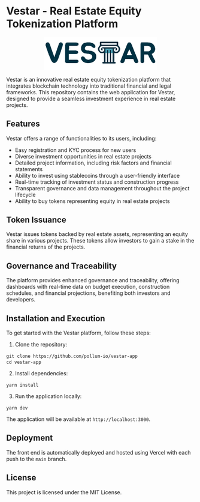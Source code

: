 # Vestar - Real Estate Equity Tokenization Platform

<p align="center">
  <img src="public/images/vestar-assets/Asset 2@0.5x.png" width="300" alt="Vestar Platform">
</p>

Vestar is an innovative real estate equity tokenization platform that integrates blockchain technology into traditional financial and legal frameworks. This repository contains the web application for Vestar, designed to provide a seamless investment experience in real estate projects.

## Features

Vestar offers a range of functionalities to its users, including:

- Easy registration and KYC process for new users
- Diverse investment opportunities in real estate projects
- Detailed project information, including risk factors and financial statements
- Ability to invest using stablecoins through a user-friendly interface
- Real-time tracking of investment status and construction progress
- Transparent governance and data management throughout the project lifecycle
- Ability to buy tokens representing equity in real estate projects

## Token Issuance

Vestar issues tokens backed by real estate assets, representing an equity share in various projects. These tokens allow investors to gain a stake in the financial returns of the projects.

## Governance and Traceability

The platform provides enhanced governance and traceability, offering dashboards with real-time data on budget execution, construction schedules, and financial projections, benefiting both investors and developers.

## Installation and Execution

To get started with the Vestar platform, follow these steps:

1. Clone the repository:

```shell
git clone https://github.com/pollum-io/vestar-app
cd vestar-app
```

2. Install dependencies:

```shell
yarn install
```

3. Run the application locally:

```shell
yarn dev
```

The application will be available at `http://localhost:3000`.

## Deployment

The front end is automatically deployed and hosted using Vercel with each push to the `main` branch.

## License

This project is licensed under the MIT License.
